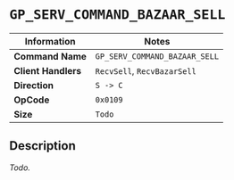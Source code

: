 # `GP_SERV_COMMAND_BAZAAR_SELL`

| Information               | Notes |
|---                        |---    |
| **Command Name**          | `GP_SERV_COMMAND_BAZAAR_SELL` |
| **Client Handlers**       | `RecvSell`, `RecvBazarSell` |
| **Direction**             | `S -> C` |
| **OpCode**                | `0x0109` |
| **Size**                  | `Todo` |

## Description

_Todo._
